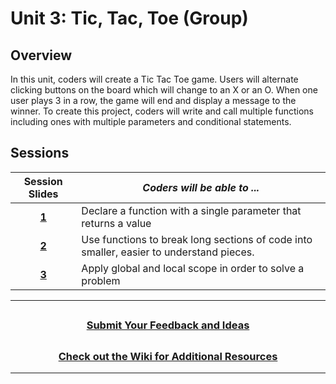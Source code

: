 # Unit 3: Tic, Tac, Toe (Group)

## Overview

In this unit, coders will create a Tic Tac Toe game. Users will alternate clicking buttons on the board which will change to an X or an O. When one user plays 3 in a row, the game will end and display a message to the winner. To create this project, coders will write and call multiple functions including ones with multiple parameters and conditional statements.

## Sessions

|                                                Session Slides                                                 | _Coders will be able to ..._                                                            |
| :-----------------------------------------------------------------------------------------------------------: | --------------------------------------------------------------------------------------- |
| [**1**](https://docs.google.com/presentation/d/1nrNzrlHI7RNHRijmKISmqbIWoUNR4T0ivPakjWkx4Ns/edit?usp=sharing) | Declare a function with a single parameter that returns a value                         |
| [**2**](https://docs.google.com/presentation/d/1S_k-SOHv1wlcJ9U9U1Za7N1XyJy3wx7ZE--HXTFjSH4/edit?usp=sharing) | Use functions to break long sections of code into smaller, easier to understand pieces. |
| [**3**](https://docs.google.com/presentation/d/1swfbGuuCzljZTLEoHZasaDeNVkWKYd1Hy1SZz2lHdik/edit?usp=sharing) | Apply global and local scope in order to solve a problem                                |

---

## <h3 align="center"><a href="https://forms.gle/vyAD1HFwXHZMRXrr9">Submit Your Feedback and Ideas</a></h3>

## <h3 align="center"><a href="https://github.com/itscodenation/curriculum-20-21/wiki">Check out the Wiki for Additional Resources</a></h3>

---
